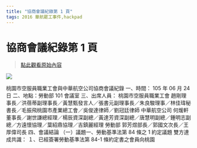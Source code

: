 ```yaml
---
title: "協商會議紀錄第 1 頁"
tags: 2016 華航罷工事件,hackpad
---
```


# 協商會議紀錄第 1 頁

> [點此觀看原始內容](https://g0v.hackpad.tw/0.n5zgb3um7lz0)


![](https://g0vhackmd.blob.core.windows.net/g0v-hackmd-images/upload_cf341ab91f73dd18c6b201a8d3c58f1a)

桃園市空服員職業工會與中華航空公司協商會議紀錄
一、時間： 105 年 06 月 24 日
二、地點：勞動部 101 會議室
三、出席人員：
桃園市空服員職業工會
趙剛理事長／洪蓓蒂副理事長／黃慧甄發言人／張書元副理事長／朱良駿理事／林佳瑋秘書長／毛振飛桃園市產業總工會／吳俊達律師／劉冠廷律師
中華航空公司
何煖軒董事長／謝世謙總經理／楊辰資深副總／黃達芳資深副總／唐慧明副總／鍾明志副總／方遠懷協理／葉紹鼎協理／吉鎮麗經理
勞動部
郭芳煜部長／郭國文次長／王厚偉司長
四、會議結論
（一）議題一、勞動基準法第 84 條之 1 約定議題
雙方達成共識：
１、已經簽署勞動基準法第 84-1 條約定書之會員向桃園



